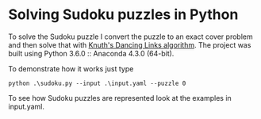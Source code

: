 # Solving Sudoku puzzles in Python

To solve the Sudoku puzzle I convert the puzzle to an exact cover
problem and then solve that with 
[Knuth's Dancing Links algorithm](https://arxiv.org/abs/cs/0011047). The
project was built using Python 3.6.0 :: Anaconda 4.3.0 (64-bit).

To demonstrate how it works just type
```
python .\sudoku.py --input .\input.yaml --puzzle 0
```

To see how Sudoku puzzles are represented look at the examples in input.yaml.